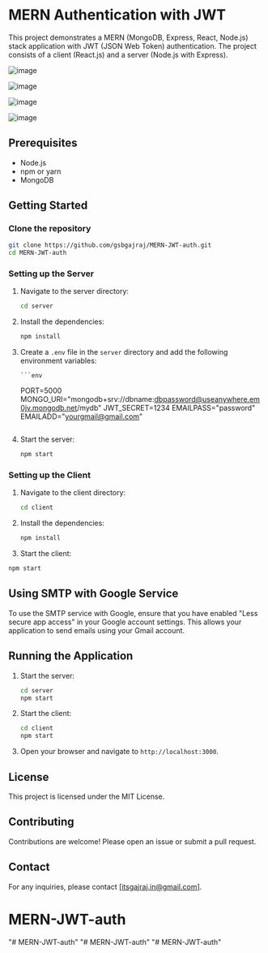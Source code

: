 # MERN Authentication with JWT

This project demonstrates a MERN (MongoDB, Express, React, Node.js) stack application with JWT (JSON Web Token) authentication. The project consists of a client (React.js) and a server (Node.js with Express).

![image](https://github.com/user-attachments/assets/9cfe38ed-e56b-43db-8690-ec4751bb6ec7)

![image](https://github.com/user-attachments/assets/ca2cf399-2b27-4e52-a764-90a05f5661f4)

![image](https://github.com/user-attachments/assets/893d8242-cc53-456c-ba20-c2a789c3ebf6)

![image](https://github.com/user-attachments/assets/fc93d776-0703-4d56-b529-1d8821104dd6)


## Prerequisites

- Node.js
- npm or yarn
- MongoDB

## Getting Started

### Clone the repository

```bash
git clone https://github.com/gsbgajraj/MERN-JWT-auth.git
cd MERN-JWT-auth
```

### Setting up the Server

1.  Navigate to the server directory:

    ```bash
    cd server
    ```

2.  Install the dependencies:

    ```bash
    npm install
    ```

3.  Create a `.env` file in the `server` directory and add the following environment variables:

        ```env

    PORT=5000
    MONGO_URI="mongodb+srv://dbname:dbpassword@useanywhere.em0jv.mongodb.net/mydb"
    JWT_SECRET=1234
    EMAILPASS="password"
    EMAILADD="yourgmail@gmail.com"
    ```

4.  Start the server:

    ```bash
    npm start
    ```

### Setting up the Client

1. Navigate to the client directory:

   ```bash
   cd client
   ```

2. Install the dependencies:

   ```bash
   npm install
   ```


3.  Start the client:

   ```bash
   npm start
   ```

## Using SMTP with Google Service

To use the SMTP service with Google, ensure that you have enabled "Less secure app access" in your Google account settings. This allows your application to send emails using your Gmail account.

## Running the Application

1. Start the server:

   ```bash
   cd server
   npm start
   ```

2. Start the client:

   ```bash
   cd client
   npm start
   ```

3. Open your browser and navigate to `http://localhost:3000`.

## License

This project is licensed under the MIT License.

## Contributing

Contributions are welcome! Please open an issue or submit a pull request.

## Contact

For any inquiries, please contact [itsgajraj.in@gmail.com].
# MERN-JWT-auth
"# MERN-JWT-auth" 
"# MERN-JWT-auth" 
"# MERN-JWT-auth" 

